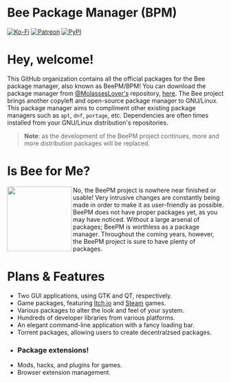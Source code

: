 # Bee Package Manager (BPM)
[![Ko-Fi](https://img.shields.io/badge/donate-kofi-blue?style=for-the-badge&logo=ko-fi&color=DEB247&logoColor=FFFFFF&labelColor=091C19)](https://ko-fi.com/molasses)
[![Patreon](https://img.shields.io/badge/donate-patreon-blue?style=for-the-badge&logo=patreon&color=DEB247&logoColor=FFFFFF&labelColor=091C19)](https://www.patreon.com/molasseslover)
[![PyPI](https://img.shields.io/badge/install-pip-blue?style=for-the-badge&logo=python&color=DEB247&logoColor=FFFFFF&labelColor=091C19)](https://pypi.org/project/BeePM/)

# Hey, welcome! 
This GitHub organization contains all the official packages for the Bee package manager, also known as BeePM/BPM! 
You can download the package manager from [@MolassesLover's](https://github.com/MolassesLover) repository, 
[here](https://github.com/MolassesLover/Bee.git). The Bee project brings another copyleft and open-source
package manager to GNU/Linux. This package manager aims to compliment other existing package managers such as 
`apt`, `dnf`, `portage`, etc. Dependencies are often times installed from your GNU/Linux distribution's repositories. 


> **Note**: as the development of the BeePM project continues, more and more distribution packages will be replaced.

# Is Bee for Me?

<img src="https://user-images.githubusercontent.com/60114762/167272177-82f4c007-dc32-49e5-8441-59a8349e1951.png" align="left" width="150px"/>
No, the BeePM project is nowhere near finished or usable! Very intrusive changes are constantly being made in 
order to make it as user-friendly as possible. BeePM does not have proper packages yet, as you may have noticed.
Without a large arsenal of packages; BeePM is worthless as a package manager. Throughout the coming years, however,
the BeePM project is sure to have plenty of packages.
<br clear="left"/>

# Plans & Features
- Two GUI applications, using GTK and QT, respectively.
- Game packages, featuring [Itch.io](https://itch.io/) and [Steam](https://store.steampowered.com/) games.
- Various packages to alter the look and feel of your system.
- Hundreds of developer libraries from various platforms.
- An elegant command-line application with a fancy loading bar.
- Torrent packages, allowing users to create decentralzsed packages.
- ### Package extensions!
- Mods, hacks, and plugins for games.
- Browser extension management.
